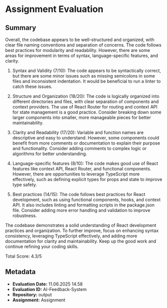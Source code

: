 # Assignment Evaluation

## Summary

Overall, the codebase appears to be well-structured and organized, with clear file naming conventions and separation of concerns. The code follows best practices for modularity and readability. However, there are some areas for improvement in terms of syntax, language-specific features, and clarity.

1. Syntax and Validity (7/10):
The code appears to be syntactically correct, but there are some minor issues such as missing semicolons in some files and inconsistent indentation. It would be beneficial to run a linter to catch these issues.

2. Structure and Organization (18/20):
The code is logically organized into different directories and files, with clear separation of components and context providers. The use of React Router for routing and context API for state management is a good practice. Consider breaking down some larger components into smaller, more manageable pieces for better maintainability.

3. Clarity and Readability (17/20):
Variable and function names are descriptive and easy to understand. However, some components could benefit from more comments or documentation to explain their purpose and functionality. Consider adding comments to complex logic or algorithms for better understanding.

4. Language-specific features (8/10):
The code makes good use of React features like context API, React Router, and functional components. However, there are opportunities to leverage TypeScript more effectively, such as defining explicit types for props and state to improve type safety.

5. Best practices (14/15):
The code follows best practices for React development, such as using functional components, hooks, and context API. It also includes linting and formatting scripts in the package.json file. Consider adding more error handling and validation to improve robustness.

The codebase demonstrates a solid understanding of React development practices and organization. To further improve, focus on enhancing syntax consistency, leveraging TypeScript effectively, and adding more documentation for clarity and maintainability. Keep up the good work and continue refining your coding skills.

Total Score: 4.3/5

## Metadata
- **Evaluation Date:** 11.06.2025 14.58
- **Evaluation ID:** AI-Feedback-System
- **Repository:** output
- **Assignment:** Assignment
